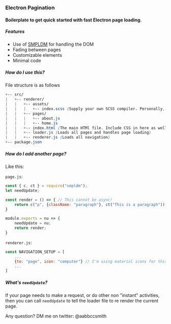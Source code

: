 ### Electron Pagination
#### Boilerplate to get quick started with fast Electron page loading.

##### Features
- Use of [SMPLDM](https://npmjs.org/package/smpldm) for handling the DOM
- Fading between pages
- Customizable elements
- Minimal code

##### How do I use this?
File structure is as follows
```css
+-- src/
|   +-- renderer/
|   |   +-- assets/
|   |   |   +-- index.scss (Supply your own SCSS compiler. Personally, I use Live Sass Compiler for VSCode)
|   |   +-- pages/
|   |   |   +-- about.js
|   |   |   +-- home.js
|   |   +-- index.html (The main HTMl file. Include CSS in here as well as other meta)
|   |   +-- loader.js (Loads all pages and handles page loading)
|   |   +-- renderer.js (Loads all navigation)
+-- package.json
```

##### How do I add another page?
Like this:

`page.js`:
```javascript
const { c, ct } = require("smpldm");
let needUpdate;

const render = () => { // This cannot be async!
    return c("p", {className: "paragraph"}, ct("This is a paragraph"));
}

module.exports = nu => {
    needUpdate = nu;
    return render;
}
```
`renderer.js`:
```javascript
const NAVIGATION_SETUP = [
    ...
    {to: "page", icon: "computer"} // I'm using material icons for this, but you can take out icon if you'd like.
    ...
]
```

##### What's `needUpdate`?
If your page needs to make a request, or do other non "instant" activities, then you can call `needUpdate` to tell the loader file to re render the current page.


Any question? DM me on twitter: @aabbccsmith